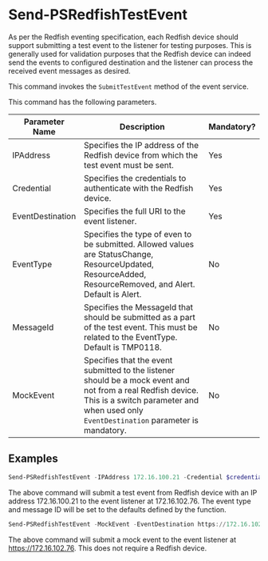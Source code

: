 # Send-PSRedfishTestEvent

As per the Redfish eventing specification, each Redfish device should support submitting a test event to the listener for testing purposes. This is generally used for validation purposes that the Redfish device can indeed send the events to configured destination and the listener can process the received event messages as desired.

This command invokes the `SubmitTestEvent` method of the event service.

This command has the following parameters.

| Parameter Name   | Description                                                  | Mandatory? |
| ---------------- | ------------------------------------------------------------ | ---------- |
| IPAddress        | Specifies the IP address of the Redfish device from which the test event must be sent. | Yes        |
| Credential       | Specifies the credentials to authenticate with the Redfish device. | Yes        |
| EventDestination | Specifies the full URI to the event listener.                | Yes        |
| EventType        | Specifies the type of even to be submitted. Allowed values are StatusChange, ResourceUpdated, ResourceAdded, ResourceRemoved, and Alert. Default is Alert. | No         |
| MessageId        | Specifies the MessageId that should be submitted as a part of the test event. This must be related to the EventType. Default is TMP0118. | No         |
| MockEvent        | Specifies that the event submitted to the listener should be a mock event and not from a real Redfish device. This is a switch parameter and when used only `EventDestination` parameter is mandatory. | No         |

## Examples

```powershell
Send-PSRedfishTestEvent -IPAddress 172.16.100.21 -Credential $credential -EventDestination https://172.16.102.76 -Verbose
```

The above command will submit a test event from Redfish device with an IP address 172.16.100.21 to the event listener at 172.16.102.76. The event type and message ID will be set to the defaults defined by the function.

```powershell
Send-PSRedfishTestEvent -MockEvent -EventDestination https://172.16.102.76 -Verbose
```

The above command will submit a mock event to the event listener at https://172.16.102.76. This does not require a Redfish device.

